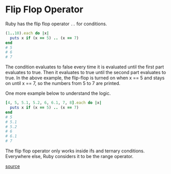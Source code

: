 # Flip Flop Operator

Ruby has the flip flop operator `..` for conditions.

```ruby
(1..10).each do |x|
  puts x if (x == 5) .. (x == 7)
end
# 5
# 6
# 7
```

The condition evaluates to false every time it is evaluated until the first part evaluates to true. Then it evaluates to true until the second part evaluates to true. In the above example, the flip-flop is turned on when x == 5 and stays on until x == 7, so the numbers from 5 to 7 are printed.

One more example below to understand the logic.

```ruby
[4, 5, 5.1, 5.2, 6, 6.1, 7, 8].each do |x|
  puts x if (x == 5) .. (x == 7)
end
# 5
# 5.1
# 5.2
# 6
# 6.1
# 7
```

The flip flop operator only works inside ifs and ternary conditions. Everywhere else, Ruby considers it to be the range operator.

[source](https://nithinbekal.com/posts/ruby-flip-flop/)
